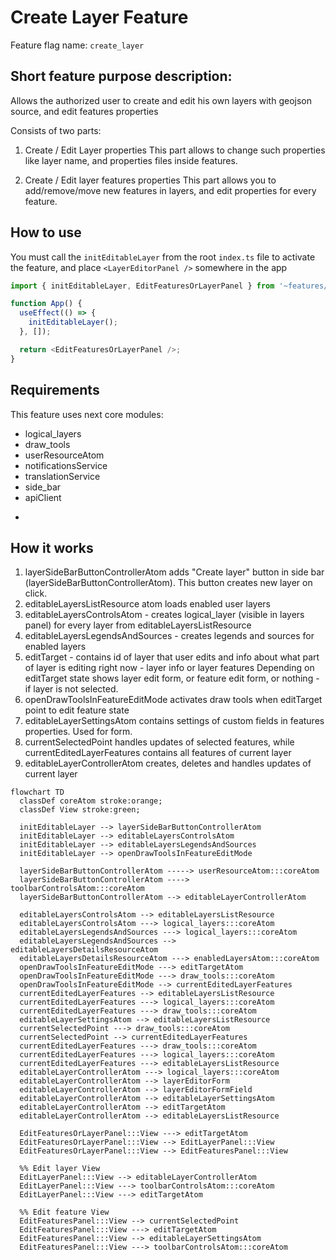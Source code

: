 # Create Layer Feature

Feature flag name: `create_layer`

## Short feature purpose description:

Allows the authorized user to create and edit his own layers with geojson source,
and edit features properties

Consists of two parts:

1. Create / Edit Layer properties
   This part allows to change such properties like layer name,
   and properties files inside features.

2. Create / Edit layer features properties
   This part allows you to add/remove/move new features in layers,
   and edit properties for every feature.

## How to use

You must call the `initEditableLayer` from the root `index.ts` file to activate the feature,
and place `<LayerEditorPanel />` somewhere in the app

```ts
import { initEditableLayer, EditFeaturesOrLayerPanel } from '~features/create_layer';

function App() {
  useEffect(() => {
    initEditableLayer();
  }, []);

  return <EditFeaturesOrLayerPanel />;
}
```

## Requirements

This feature uses next core modules:

- logical_layers
- draw_tools
- userResourceAtom
- notificationsService
- translationService
- side_bar
- apiClient

*

## How it works

1. layerSideBarButtonControllerAtom adds "Create layer" button in side bar (layerSideBarButtonControllerAtom). This button creates new layer on click.
2. editableLayersListResource atom loads enabled user layers
3. editableLayersControlsAtom - creates logical_layer (visible in layers panel) for every layer from editableLayersListResource
4. editableLayersLegendsAndSources - creates legends and sources for enabled layers
5. editTarget - contains id of layer that user edits and info about what part of layer is editing right now - layer info or layer features
   Depending on editTarget state <EditFeaturesOrLayerPanel /> shows layer edit form, or feature edit form, or nothing - if layer is not selected.
6. openDrawToolsInFeatureEditMode activates draw tools when editTarget point to edit feature state
7. editableLayerSettingsAtom contains settings of custom fields in features properties. Used for form.
8. currentSelectedPoint handles updates of selected features,
   while currentEditedLayerFeatures contains all features of current layer
9. editableLayerControllerAtom creates, deletes and handles updates of current layer

```mermaid
flowchart TD
  classDef coreAtom stroke:orange;
  classDef View stroke:green;

  initEditableLayer --> layerSideBarButtonControllerAtom
  initEditableLayer --> editableLayersControlsAtom
  initEditableLayer --> editableLayersLegendsAndSources
  initEditableLayer --> openDrawToolsInFeatureEditMode

  layerSideBarButtonControllerAtom -----> userResourceAtom:::coreAtom
  layerSideBarButtonControllerAtom ----> toolbarControlsAtom:::coreAtom
  layerSideBarButtonControllerAtom --> editableLayerControllerAtom

  editableLayersControlsAtom --> editableLayersListResource
  editableLayersControlsAtom ---> logical_layers:::coreAtom
  editableLayersLegendsAndSources ---> logical_layers:::coreAtom
  editableLayersLegendsAndSources --> editableLayersDetailsResourceAtom
  editableLayersDetailsResourceAtom ---> enabledLayersAtom:::coreAtom
  openDrawToolsInFeatureEditMode ---> editTargetAtom
  openDrawToolsInFeatureEditMode ---> draw_tools:::coreAtom
  openDrawToolsInFeatureEditMode --> currentEditedLayerFeatures
  currentEditedLayerFeatures --> editableLayersListResource
  currentEditedLayerFeatures ---> logical_layers:::coreAtom
  currentEditedLayerFeatures ---> draw_tools:::coreAtom
  editableLayerSettingsAtom --> editableLayersListResource
  currentSelectedPoint ---> draw_tools:::coreAtom
  currentSelectedPoint --> currentEditedLayerFeatures
  currentEditedLayerFeatures ---> draw_tools:::coreAtom
  currentEditedLayerFeatures ---> logical_layers:::coreAtom
  currentEditedLayerFeatures ---> editableLayersListResource
  editableLayerControllerAtom ---> logical_layers:::coreAtom
  editableLayerControllerAtom --> layerEditorForm
  editableLayerControllerAtom --> layerEditorFormField
  editableLayerControllerAtom --> editableLayerSettingsAtom
  editableLayerControllerAtom --> editTargetAtom
  editableLayerControllerAtom --> editableLayersListResource

  EditFeaturesOrLayerPanel:::View ---> editTargetAtom
  EditFeaturesOrLayerPanel:::View --> EditLayerPanel:::View
  EditFeaturesOrLayerPanel:::View --> EditFeaturesPanel:::View

  %% Edit layer View
  EditLayerPanel:::View --> editableLayerControllerAtom
  EditLayerPanel:::View ---> toolbarControlsAtom:::coreAtom
  EditLayerPanel:::View ---> editTargetAtom

  %% Edit feature View
  EditFeaturesPanel:::View --> currentSelectedPoint
  EditFeaturesPanel:::View ---> editTargetAtom
  EditFeaturesPanel:::View --> editableLayerSettingsAtom
  EditFeaturesPanel:::View ---> toolbarControlsAtom:::coreAtom
```
